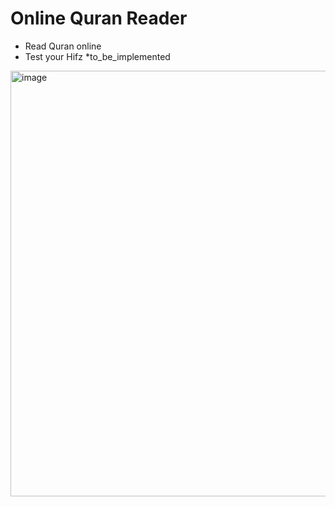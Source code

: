 # Online Quran Reader
   - Read Quran online
   - Test your Hifz *to_be_implemented

<img width="681" alt="image" src="https://user-images.githubusercontent.com/77624873/198405591-73e530b6-987a-4504-905a-3b92c2814c56.png">

